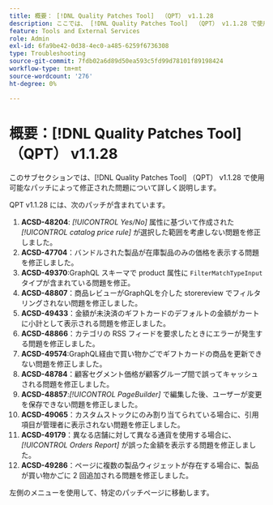 ```yaml
---
title: 概要： [!DNL Quality Patches Tool]  （QPT） v1.1.28
description: ここでは、 [!DNL Quality Patches Tool]  （QPT） v1.1.28 で使用可能なパッチによって修正された問題について詳しく説明します。
feature: Tools and External Services
role: Admin
exl-id: 6fa9be42-0d38-4ec0-a485-6259f6736308
type: Troubleshooting
source-git-commit: 7fdb02a6d89d50ea593c5fd99d78101f89198424
workflow-type: tm+mt
source-wordcount: '276'
ht-degree: 0%

---
```


# 概要：[!DNL Quality Patches Tool] （QPT） v1.1.28

このサブセクションでは、[!DNL Quality Patches Tool] （QPT） v1.1.28 で使用可能なパッチによって修正された問題について詳しく説明します。

QPT v1.1.28 には、次のパッチが含まれています。

1. **ACSD-48204**: *[!UICONTROL Yes/No]* 属性に基づいて作成された *[!UICONTROL catalog price rule]* が選択した範囲を考慮しない問題を修正しました。
1. **ACSD-47704**：バンドルされた製品が在庫製品のみの価格を表示する問題を修正しました。
1. **ACSD-49370**:GraphQL スキーマで product 属性に `FilterMatchTypeInput` タイプが含まれている問題を修正。
1. **ACSD-48807**：商品レビューがGraphQLを介した storereview でフィルタリングされない問題を修正しました。
1. **ACSD-49433**：金額が未決済のギフトカードのデフォルトの金額がカートに小計として表示される問題を修正しました。
1. **ACSD-48866**：カテゴリの RSS フィードを要求したときにエラーが発生する問題を修正しました。
1. **ACSD-49574**:GraphQL経由で買い物かごでギフトカードの商品を更新できない問題を修正しました。
1. **ACSD-48784**：顧客セグメント価格が顧客グループ間で誤ってキャッシュされる問題を修正しました。
1. **ACSD-48857**:*[!UICONTROL PageBuilder]* で編集した後、ユーザーが変更を保存できない問題を修正しました。
1. **ACSD-49065**：カスタムストックにのみ割り当てられている場合に、引用項目が管理者に表示されない問題を修正しました。
1. **ACSD-49179**：異なる店舗に対して異なる通貨を使用する場合に、*[!UICONTROL Orders Report]* が誤った金額を表示する問題を修正しました。
1. **ACSD-49286**：ページに複数の製品ウィジェットが存在する場合に、製品が買い物かごに 2 回追加される問題を修正しました。

左側のメニューを使用して、特定のパッチページに移動します。
